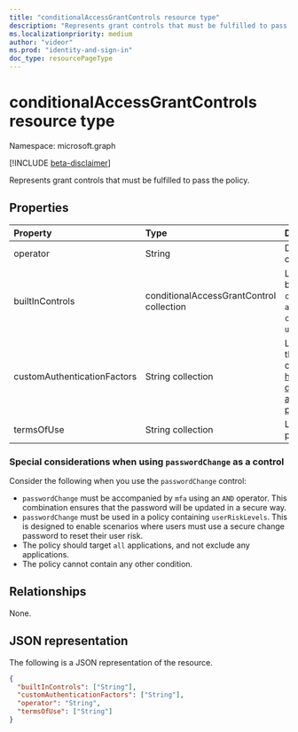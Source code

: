 ```yaml
---
title: "conditionalAccessGrantControls resource type"
description: "Represents grant controls that must be fulfilled to pass the policy."
ms.localizationpriority: medium
author: "videor"
ms.prod: "identity-and-sign-in"
doc_type: resourcePageType
---
```


# conditionalAccessGrantControls resource type

Namespace: microsoft.graph

[!INCLUDE [beta-disclaimer](../../includes/beta-disclaimer.md)]

Represents grant controls that must be fulfilled to pass the policy.

## Properties

| Property | Type | Description |
|:-------- |:---- |:----------- |
| operator | String | Defines the relationship of the grant controls. Possible values: `AND`, `OR`. |
| builtInControls | conditionalAccessGrantControl collection | List of values of built-in controls required by the policy. Possible values: `block`, `mfa`, `compliantDevice`, `domainJoinedDevice`, `approvedApplication`, `compliantApplication`, `passwordChange`, `unknownFutureValue`. |
| customAuthenticationFactors | String collection | List of custom controls IDs required by the policy. Learn more about custom controls here: https://docs.microsoft.com/azure/active-directory/conditional-access/controls#custom-controls-preview |
| termsOfUse | String collection | List of [terms of use](agreement.md) IDs required by the policy. |

### Special considerations when using `passwordChange` as a control

Consider the following when you use the `passwordChange` control: 

- `passwordChange` must be accompanied by `mfa` using an `AND` operator. This combination ensures that the password will be updated in a secure way.
- `passwordChange` must be used in a policy containing `userRiskLevels`. This is designed to enable scenarios where users must use a secure change password to reset their user risk.
- The policy should target `all` applications, and not exclude any applications.
- The policy cannot contain any other condition.

## Relationships

None.

## JSON representation

The following is a JSON representation of the resource.

<!-- {
  "blockType": "resource",
  "optionalProperties": [
    "operator",
    "builtInControls",
    "customAuthenticationFactors",
    "termsOfUse"
  ],
  "@odata.type": "microsoft.graph.conditionalAccessGrantControls",
  "baseType": null
}-->

```json
{
  "builtInControls": ["String"],
  "customAuthenticationFactors": ["String"],
  "operator": "String",
  "termsOfUse": ["String"]
}
```

<!-- uuid: 16cd6b66-4b1a-43a1-adaf-3a886856ed98
2019-02-04 14:57:30 UTC -->
<!-- {
  "type": "#page.annotation",
  "description": "conditionalAccessGrantControls resource",
  "keywords": "",
  "section": "documentation",
  "tocPath": ""
}-->


